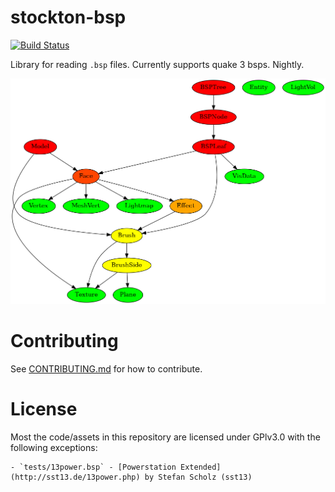 # stockton-bsp
[![Build Status](https://travis-ci.org/tcmal/rust-bsp.svg?branch=master)](https://travis-ci.org/tcmal/rust-bsp)

Library for reading `.bsp` files. Currently supports quake 3 bsps. Nightly.

![BSP File graph](structure.png?raw=true)

# Contributing

See [CONTRIBUTING.md](https://github.com/tcmal/rust-bsp/blob/master/CONTRIBUTING.md) for how to contribute.

# License

Most the code/assets in this repository are licensed under GPlv3.0 with the following exceptions:

	- `tests/13power.bsp` - [Powerstation Extended](http://sst13.de/13power.php) by Stefan Scholz (sst13)